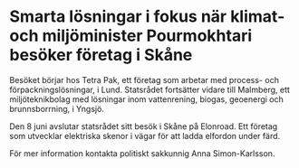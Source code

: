 # Smarta lösningar i fokus när klimat- och miljöminister Pourmokhtari besöker företag i Skåne

Besöket börjar hos Tetra Pak, ett företag som arbetar med process\- och förpackningslösningar, i Lund. Statsrådet fortsätter vidare till Malmberg, ett miljöteknikbolag med lösningar inom vattenrening, biogas, geoenergi och brunnsborrning, i Yngsjö.

Den 8 juni avslutar statsrådet sitt besök i Skåne på Elonroad. Ett företag som utvecklar elektriska skenor i vägar för att ladda elfordon under färd.

För mer information kontakta politiskt sakkunnig Anna Simon\-Karlsson.
